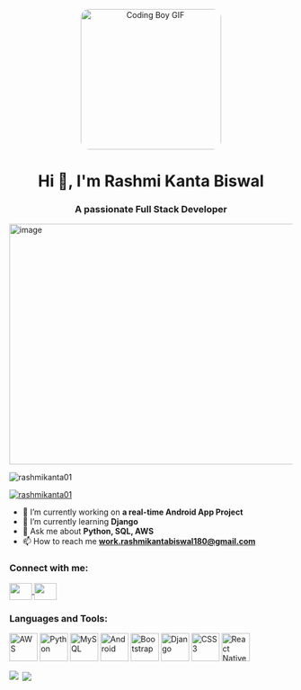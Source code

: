 <!-- Welcome Animation (square and centered) -->
<p align="center">
  <img src="https://i.giphy.com/media/qgQUggAC3Pfv687qPC/giphy.webp" width="250" height="250" style="border-radius:15px;" alt="Coding Boy GIF">
</p>

<h1 align="center">Hi 👋, I'm Rashmi Kanta Biswal</h1>
<h3 align="center">A passionate Full Stack Developer</h3>

<img width="680" height="428" alt="image" src="https://github.com/user-attachments/assets/761a1936-a6c7-4808-80f7-7445f883d83b" />

<!-- Profile Views -->
<p align="left">
  <img src="https://komarev.com/ghpvc/?username=rashmikanta01&label=Profile%20views&color=0e75b6&style=flat" alt="rashmikanta01" />
</p>

<!-- Trophies -->
<p align="left">
  <a href="https://github.com/ryo-ma/github-profile-trophy">
    <img src="https://github-profile-trophy.vercel.app/?username=rashmikanta01" alt="rashmikanta01" />
  </a>
</p>

- 🔭 I’m currently working on **a real-time Android App Project**
- 🌱 I’m currently learning **Django**
- 💬 Ask me about **Python, SQL, AWS**
- 📫 How to reach me **work.rashmikantabiswal180@gmail.com**

<h3 align="left">Connect with me:</h3>
<p align="left">
<a href="https://linkedin.com/in/rashmi kanta biswal" target="blank">
  <img align="center" src="https://raw.githubusercontent.com/rahuldkjain/github-profile-readme-generator/master/src/images/icons/Social/linked-in-alt.svg" height="30" width="40" />
</a>
<a href="https://www.leetcode.com/rashmikanta01" target="blank">
  <img align="center" src="https://raw.githubusercontent.com/rahuldkjain/github-profile-readme-generator/master/src/images/icons/Social/leet-code.svg" height="30" width="40" />
</a>
</p>

<h3 align="left">Languages and Tools:</h3>
<p align="left">
<a href="https://aws.amazon.com" target="_blank"><img src="https://media.giphy.com/media/kH1DBkPNyZPOk0BxrM/giphy.gif" width="50" height="50" alt="AWS"/></a>
<a href="https://www.python.org" target="_blank"><img src="https://media.giphy.com/media/LMt9638dO8dftAjtco/giphy.gif" width="50" height="50" alt="Python"/></a>
<a href="https://www.mysql.com/" target="_blank"><img src="https://media.giphy.com/media/ln7z2eWriiQAllfVcn/giphy.gif" width="50" height="50" alt="MySQL"/></a>
<a href="https://developer.android.com" target="_blank"><img src="https://media.giphy.com/media/XAxylRMCdpbEWUAvr8/giphy.gif" width="50" height="50" alt="Android"/></a>
<a href="https://getbootstrap.com" target="_blank"><img src="https://media.giphy.com/media/Sr8xDpMwVKOHUWDVRD/giphy.gif" width="50" height="50" alt="Bootstrap"/></a>
<a href="https://www.djangoproject.com/" target="_blank"><img src="https://static.djangoproject.com/img/logos/django-logo-negative.svg" width="50" height="50" alt="Django" style="animation: pulse 2s infinite;"/></a>
<a href="https://developer.mozilla.org/en-US/docs/Web/CSS" target="_blank"><img src="https://media.giphy.com/media/fsEaZldNC8A1PJ3mwp/giphy.gif" width="50" height="50" alt="CSS3"/></a>
<a href="https://reactnative.dev/" target="_blank"><img src="https://media.giphy.com/media/eNAsjO55tPbgaor7ma/giphy.gif" width="50" height="50" alt="React Native"/></a>
</p>

<!-- Stats -->
<p>
  <img align="left" src="https://github-readme-stats.vercel.app/api/top-langs?username=rashmikanta01&show_icons=true&locale=en&layout=compact" />
</p>

<p>
  &nbsp;<img align="center" src="https://github-readme-stats.vercel.app/api?username=rashmikanta01&show_icons=true&locale=en" />
</p>

